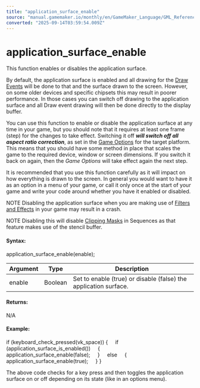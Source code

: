 ```yaml
---
title: "application_surface_enable"
source: "manual.gamemaker.io/monthly/en/GameMaker_Language/GML_Reference/Drawing/Surfaces/application_surface_enable.htm"
converted: "2025-09-14T03:59:54.009Z"
---
```


# application\_surface\_enable

This function enables or disables the application surface.

By default, the application surface is enabled and all drawing for the [Draw Events](../../../../The_Asset_Editors/Object_Properties/Draw_Events.md) will be done to that and the surface drawn to the screen. However, on some older devices and specific chipsets this may result in poorer performance. In those cases you can switch off drawing to the application surface and all Draw event drawing will then be done directly to the display buffer.

You can use this function to enable or disable the application surface at any time in your game, but you should note that it requires at least one frame (step) for the changes to take effect. Switching it off _**will switch off all aspect ratio correction**_, as set in the [Game Options](../../../../Settings/Game_Options.md) for the target platform. This means that you should have some method in place that scales the game to the required device, window or screen dimensions. If you switch it back on again, then the _Game Options_ will take effect again the next step.

It is recommended that you use this function carefully as it will impact on how everything is drawn to the screen. In general you would want to have it as an option in a menu of your game, or call it only once at the start of your game and write your code around whether you have it enabled or disabled.

NOTE Disabling the application surface when you are making use of [Filters and Effects](../../../../The_Asset_Editors/Room_Properties/Filters_and_Effects.md) in your game may result in a crash.

NOTE Disabling this will disable [Clipping Masks](../../../../The_Asset_Editors/Sequence_Properties/Clipping_Masks.md) in Sequences as that feature makes use of the stencil buffer.

#### Syntax:

application\_surface\_enable(enable);

| Argument | Type | Description |
| --- | --- | --- |
| enable | Boolean | Set to enable (true) or disable (false) the application surface. |

#### Returns:

N/A

#### Example:

if (keyboard\_check\_pressed(vk\_space))
{
    if (application\_surface\_is\_enabled())
    {
        application\_surface\_enable(false);
    }
    else
    {
        application\_surface\_enable(true);
    }
}

The above code checks for a key press and then toggles the application surface on or off depending on its state (like in an options menu).